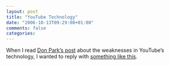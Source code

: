 ```yaml
---
layout: post
title: "YouTube Technology"
date: "2006-10-13T09:29:00+01:00"
comments: false
categories: 
---
```


<p>When I read <a href="http://www.docuverse.com/blog/donpark/2006/10/11/what-can-yahoo-do">Don Park&#8217;s post</a> about the weaknesses in YouTube&#8217;s technology, I wanted to reply with <a href="http://www.37signals.com/svn/posts/48-youtubes-competition-misses-the-point">something like this</a>.</p>


